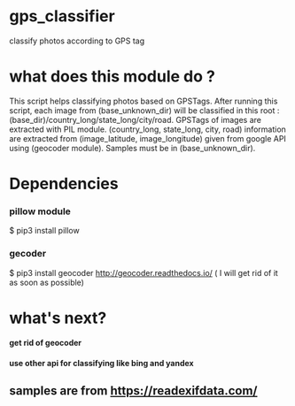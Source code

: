 # gps_classifier
classify photos according to GPS tag

# what does this module do ?
This script helps classifying photos based on GPSTags.
After running this script, each image from (base_unknown_dir) will be classified in this root : (base_dir)/country_long/state_long/city/road.
GPSTags of images are extracted with PIL module.
(country_long, state_long, city, road) information are extracted from (image_latitude, image_longitude) given from google API using (geocoder module).
Samples must be in (base_unknown_dir).

# Dependencies
### pillow module
$ pip3 install pillow
### gecoder
$ pip3 install geocoder
http://geocoder.readthedocs.io/
( I will get rid of it as soon as possible)


# what's next?
#### get rid of geocoder
#### use other api for classifying like bing and yandex

## samples are from https://readexifdata.com/
